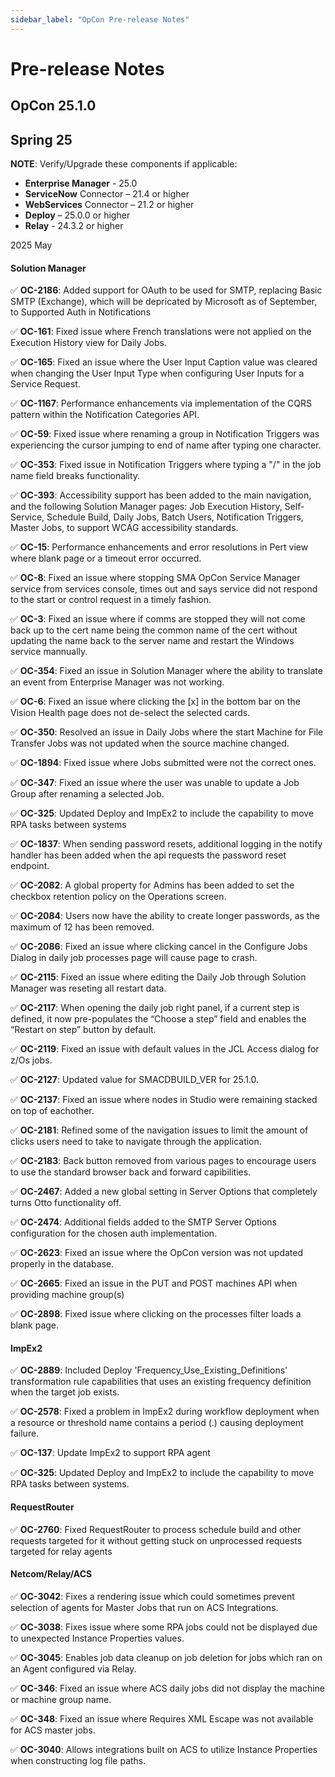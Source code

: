 ```yaml
---
sidebar_label: "OpCon Pre-release Notes"
---
```


# Pre-release Notes

## OpCon 25.1.0

## Spring 25

**NOTE**: Verify/Upgrade these components if applicable: 

* **Enterprise Manager** - 25.0 
* **ServiceNow** Connector – 21.4 or higher
* **WebServices** Connector – 21.2 or higher
* **Deploy** – 25.0.0 or higher
* **Relay** - 24.3.2 or higher

2025 May

#### Solution Manager
:white_check_mark: **OC-2186**: Added support for OAuth to be used for SMTP, replacing Basic SMTP (Exchange), which will be depricated by Microsoft as of September, to Supported Auth in Notifications

:white_check_mark: **OC-161**: Fixed issue where French translations were not applied on the Execution History view for Daily Jobs.

:white_check_mark: **OC-165**: Fixed an issue where the User Input Caption value was cleared when changing the User Input Type when configuring User Inputs for a Service Request.

:white_check_mark: **OC-1167**: Performance enhancements via implementation of the CQRS pattern within the Notification Categories API.

:white_check_mark: **OC-59**: Fixed issue where renaming a group in Notification Triggers was experiencing the cursor jumping to end of name after typing one character.

:white_check_mark: **OC-353**: Fixed issue in Notification Triggers where typing a "/" in the job name field breaks functionality.

:white_check_mark: **OC-393**: Accessibility support has been added to the main navigation, and the following Solution Manager pages: Job Execution History, Self-Service, Schedule Build, Daily Jobs, Batch Users, Notification Triggers, Master Jobs,  to support WCAG accessibility standards.

:white_check_mark: **OC-15**: Performance enhancements and error resolutions in Pert view where blank page or a timeout error occurred.

:white_check_mark: **OC-8**: Fixed an issue where stopping SMA OpCon Service Manager service from services console, times out and says service did not respond to the start or control request in a timely fashion.

:white_check_mark: **OC-3**: Fixed an issue where if comms are stopped they will not come back up to the cert name being the common name of the cert without updating the name back to the server name and restart the Windows service mannually.

:white_check_mark: **OC-354**: Fixed an issue in Solution Manager where the ability to translate an event from Enterprise Manager was not working.

:white_check_mark: **OC-6**: Fixed an issue where clicking the [x] in the bottom bar on the Vision Health page does not de-select the selected cards.

:white_check_mark: **OC-350**: Resolved an issue in Daily Jobs where the start Machine for File Transfer Jobs was not updated when the source machine changed.

:white_check_mark: **OC-1894**: Fixed issue where Jobs submitted were not the correct ones.

:white_check_mark: **OC-347**: Fixed an issue where the user was unable to update a Job Group after renaming a selected Job.

:white_check_mark: **OC-325**: Updated Deploy and ImpEx2 to include the capability to move RPA tasks between systems

:white_check_mark: **OC-1837**: When sending password resets, additional logging in the notify handler has been added when the api requests the password reset endpoint.

:white_check_mark: **OC-2082**: A global property for Admins has been added to set the checkbox retention policy on the Operations screen.

:white_check_mark: **OC-2084**: Users now have the ability to create longer passwords, as the maximum of 12 has been removed.

:white_check_mark: **OC-2086**: Fixed an issue where clicking cancel in the Configure Jobs Dialog in daily job processes page will cause page to crash.

:white_check_mark: **OC-2115**: Fixed an issue where editing the Daily Job through Solution Manager was reseting all restart data.

:white_check_mark: **OC-2117**: When opening the daily job right panel, if a current step is defined, it now pre-populates the “Choose a step” field and enables the “Restart on step” button by default.

:white_check_mark: **OC-2119**: Fixed an issue with default values in the JCL Access dialog for z/Os jobs.

:white_check_mark: **OC-2127**: Updated value for SMACDBUILD_VER for 25.1.0.

:white_check_mark: **OC-2137**: Fixed an issue where nodes in Studio were remaining stacked on top of eachother.

:white_check_mark: **OC-2181**: Refined some of the navigation issues to limit the amount of clicks users need to take to navigate through the application.

:white_check_mark: **OC-2183**: Back button removed from various pages to encourage users to use the standard browser back and forward capibilities.

:white_check_mark: **OC-2467**: Added a new global setting in Server Options that completely turns Otto functionality off.

:white_check_mark: **OC-2474**: Additional fields added to the SMTP Server Options configuration for the chosen auth implementation.

:white_check_mark: **OC-2623**: Fixed an issue where the OpCon version was not updated properly in the database.

:white_check_mark: **OC-2665**: Fixed an issue in the PUT and POST machines API when providing machine group(s)

:white_check_mark: **OC-2898**: Fixed issue where clicking on the processes filter loads a blank page.

#### ImpEx2
:white_check_mark: **OC-2889**: Included Deploy 'Frequency_Use_Existing_Definitions' transformation rule capabilities that uses an existing frequency definition when the target job exists.

:white_check_mark: **OC-2578**: Fixed a problem in ImpEx2 during workflow deployment when a resource or threshold name contains a period (.) causing deployment failure.

:white_check_mark: **OC-137**: Update ImpEx2 to support RPA agent 

:white_check_mark: **OC-325**: Updated Deploy and ImpEx2 to include the capability to move RPA tasks between systems.

#### RequestRouter
:white_check_mark: **OC-2760**: Fixed RequestRouter to process schedule build and other requests targeted for it without getting stuck on unprocessed requests targeted for relay agents

#### Netcom/Relay/ACS
:white_check_mark: **OC-3042**: Fixes a rendering issue which could sometimes prevent selection of agents for Master Jobs that run on ACS Integrations.

:white_check_mark: **OC-3038**: Fixes issue where some RPA jobs could not be displayed due to unexpected Instance Properties values.

:white_check_mark: **OC-3045**: Enables job data cleanup on job deletion for jobs which ran on an Agent configured via Relay.

:white_check_mark: **OC-346**: Fixed an issue where ACS daily jobs did not display the machine or machine group name. 

:white_check_mark: **OC-348**: Fixed an issue where Requires XML Escape was not available for ACS master jobs.

:white_check_mark: **OC-3040**: Allows integrations built on ACS to utilize Instance Properties when constructing log file paths.

















